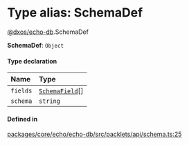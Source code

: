 # Type alias: SchemaDef

[@dxos/echo-db](../modules/dxos_echo_db.md).SchemaDef

 **SchemaDef**: `Object`

#### Type declaration

| Name | Type |
| :------ | :------ |
| `fields` | [`SchemaField`](dxos_echo_db.SchemaField.md)[] |
| `schema` | `string` |

#### Defined in

[packages/core/echo/echo-db/src/packlets/api/schema.ts:25](https://github.com/dxos/dxos/blob/main/packages/core/echo/echo-db/src/packlets/api/schema.ts#L25)
